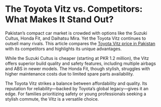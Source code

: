 # The Toyota Vitz vs. Competitors: What Makes It Stand Out?

Pakistan’s compact car market is crowded with options like the Suzuki Cultus, Honda Fit, and Daihatsu Mira. Yet the Toyota Vitz continues to outsell many rivals. This article compares the [Toyota Vitz price in Pakistan](https://www.malikki.com/category/vitz) with its competitors and highlights its unique advantages.

While the Suzuki Cultus is cheaper (starting at PKR 1.2 million), the Vitz offers superior build quality and safety features, including multiple airbags and ABS in newer models. The Honda Fit, though stylish, struggles with higher maintenance costs due to limited spare parts availability.

The Toyota Vitz strikes a balance between affordability and quality. Its reputation for reliability—backed by Toyota’s global legacy—gives it an edge. For families prioritizing safety or young professionals seeking a stylish commute, the Vitz is a versatile choice.

